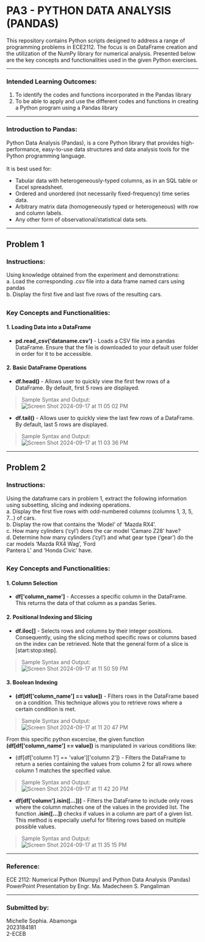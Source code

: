 # PA3 - PYTHON DATA ANALYSIS (PANDAS)
This repository contains Python scripts designed to address a range of programming problems in ECE2112. The focus is on DataFrame creation and the utilization of the NumPy library for numerical analysis. Presented below are the key concepts and functionalities used in the given Python exercises.

***
### Intended Learning Outcomes:
1. To identify the codes and functions incorporated in the Pandas library
2. To be able to apply and use the different codes and functions in creating a Python program using a Pandas library

***
### Introduction to Pandas:
Python Data Analysis (Pandas), is a core Python library that provides high-performance, easy-to-use data structures and data analysis tools for the Python programming language.
<br> <br>
It is best used for: <br>
* Tabular data with heterogeneously-typed columns, as in an SQL table or Excel spreadsheet.
* Ordered and unordered (not necessarily fixed-frequency) time series data.
* Arbitrary matrix data (homogeneously typed or heterogeneous) with row and column labels.
* Any other form of observational/statistical data sets.

***
## Problem 1
### Instructions:
Using knowledge obtained from the experiment and demonstrations: <br>
a. Load the corresponding .csv file into a data frame named cars using pandas <br>
b. Display the first five and last five rows of the resulting cars. <br>

##
### Key Concepts and Functionalities:
#### 1. Loading Data into a DataFrame
* **pd.read_csv('dataname.csv')** - Loads a CSV file into a pandas DataFrame. Ensure that the file is  downloaded to your default user folder in order for it to be accessible.

#### 2. Basic DataFrame Operations
* **df.head()** - Allows user to quickly view the first few rows of a DataFrame. By default, first 5 rows are displayed.
> Sample Syntax and Output: <br>
> ![Screen Shot 2024-09-17 at 11 05 02 PM](https://github.com/user-attachments/assets/0519e27e-2d53-42be-b494-19945c8f963e)
 
* **df.tail()** - Allows user to quickly view the last few rows of a DataFrame. By default, last 5 rows are displayed.
> Sample Syntax and Output: <br>
> ![Screen Shot 2024-09-17 at 11 03 36 PM](https://github.com/user-attachments/assets/40648d7f-b732-4e02-a431-10b1cd15369d)

***
## Problem 2
### Instructions:
Using the dataframe cars in problem 1, extract the following information using subsetting, slicing and
indexing operations. <br>
a. Display the first five rows with odd-numbered columns (columns 1, 3, 5, 7...) of cars. <br>
b. Display the row that contains the ‘Model’ of ‘Mazda RX4’. <br>
c. How many cylinders (‘cyl’) does the car model ‘Camaro Z28’ have? <br>
d. Determine how many cylinders (‘cyl’) and what gear type (‘gear’) do the car models ‘Mazda RX4 Wag’, ‘Ford <br> Pantera L’ and ‘Honda Civic’ have. <br>

##
### Key Concepts and Functionalities:
#### 1. Column Selection
* **df['column_name']** - Accesses a specific column in the DataFrame. This returns the data of that column as a pandas Series.

#### 2.  Positional Indexing and Slicing
* **df.iloc[]** - Selects rows and columns by their integer positions. Consequently, using the slicing method specific rows or columns based on the index can be retrieved. Note that the general form of a slice is [start:stop:step].
> Sample Syntax and Output: <br>
> ![Screen Shot 2024-09-17 at 11 50 59 PM](https://github.com/user-attachments/assets/898b2767-99ce-42f2-96b0-03682729c92c)


#### 3. Boolean Indexing
* **(df[df['column_name'] == value])** - Filters rows in the DataFrame based on a condition. This technique allows you to retrieve rows where a certain condition is met.
> Sample Syntax and Output: <br>
> ![Screen Shot 2024-09-17 at 11 20 47 PM](https://github.com/user-attachments/assets/b4d25a99-d315-4673-8925-ed2ce6f4d098)

From this specific python excercise, the given function **(df[df['column_name'] == value])** is manipulated in various conditions like:
* (df[df['column 1'] == 'value']['column 2']) - Filters the DataFrame to return a series containing the values from column 2 for all rows where column 1 matches the specified value.
> Sample Syntax and Output: <br>
> ![Screen Shot 2024-09-17 at 11 42 20 PM](https://github.com/user-attachments/assets/b7ca89cf-3af4-41c3-ab1c-16e6e43b09a0)

* **df[df['column'].isin([...])]** - Filters the DataFrame to include only rows where the column matches one of the values in the provided list. The function **.isin([...])** checks if values in a column are part of a given list. This method is especially useful for filtering rows based on multiple possible values.
> Sample Syntax and Output: <br>
> ![Screen Shot 2024-09-17 at 11 35 15 PM](https://github.com/user-attachments/assets/a0a65e48-1957-4678-98a1-35dfaf2f071e)

***
### Reference:
ECE 2112: Numerical Python (Numpy) and Python Data Analysis (Pandas) PowerPoint Presentation by Engr. Ma. Madecheen S. Pangaliman

***
### Submitted by:
Michelle Sophia. Abamonga <br>
2023184181 <br>
2-ECEB 


